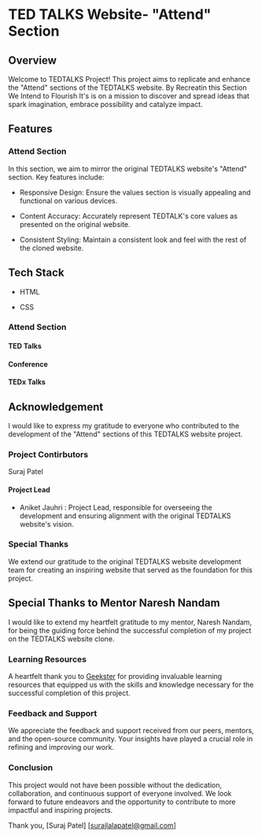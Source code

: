 # TED TALKS Website- "Attend" Section




## Overview
Welcome to TEDTALKS Project! This project aims to replicate and enhance the "Attend" sections of the TEDTALKS website. By Recreatin this Section We Intend to Flourish It's is on a mission to discover and spread ideas that spark imagination, embrace possibility and catalyze impact.
## Features
### Attend Section

In this section, we aim to mirror the original TEDTALKS website's "Attend" section. Key features include:
- Responsive Design: Ensure the values section is visually appealing and functional on various devices.

- Content Accuracy: Accurately represent TEDTALK's core values as presented on the original website.

- Consistent Styling: Maintain a consistent look and feel with the rest of the cloned website.
## Tech Stack

- HTML

- CSS

### Attend Section

#### TED Talks




#### Conference




<!-- #### TED Series -->




#### TEDx Talks
## Acknowledgement

I would like to express my gratitude to everyone who contributed to the development of the "Attend" sections of this TEDTALKS website project. 

### Project Contirbutors

Suraj Patel

#### Project Lead

- Aniket Jauhri : Project Lead, responsible for overseeing the development and ensuring alignment with the original TEDTALKS website's vision.

### Special Thanks

We extend our gratitude to the original TEDTALKS website development team for creating an inspiring website that served as the foundation for this project.

## Special Thanks to Mentor Naresh Nandam

I would like to extend my heartfelt gratitude to my mentor, Naresh Nandam, for being the guiding force behind the successful completion of my project on the TEDTALKS website clone.

### Learning Resources
A heartfelt thank you to [Geekster](https://www.geekster.in/) for providing invaluable learning resources that equipped us with the skills and knowledge necessary for the successful completion of this project.

### Feedback and Support

We appreciate the feedback and support received from our peers, mentors, and the open-source community. Your insights have played a crucial role in refining and improving our work.

### Conclusion

This project would not have been possible without the dedication, collaboration, and continuous support of everyone involved. We look forward to future endeavors and the opportunity to contribute to more impactful and inspiring projects.

Thank you, [Suraj Patel] [surajlalapatel@gmail.com]
